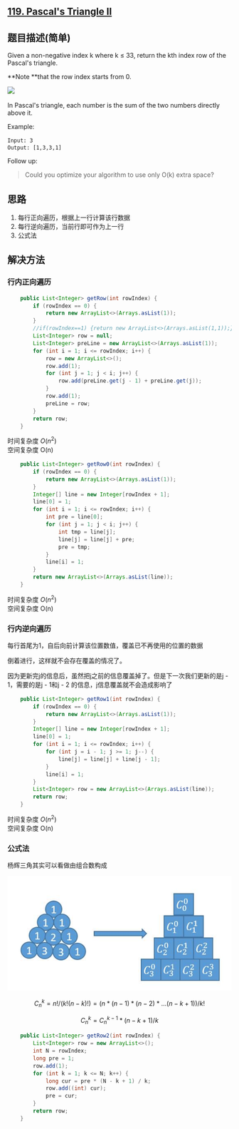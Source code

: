 ## [119. Pascal's Triangle II](https://leetcode-cn.com/problems/pascals-triangle-ii/)

## 题目描述\(简单\)

Given a non-negative index k where k ≤ 33, return the kth index row of the Pascal's triangle.

**Note **that the row index starts from 0.

![](../assets/leetcode-note/101-200/119-problem-1.png)

In Pascal's triangle, each number is the sum of the two numbers directly above it.

Example:

```
Input: 3
Output: [1,3,3,1]
```

Follow up:

> Could you optimize your algorithm to use only O\(k\) extra space?

## 思路

1. 每行正向遍历，根据上一行计算该行数据
2. 每行逆向遍历，当前行即可作为上一行
3. 公式法

## 解决方法

### 行内正向遍历

```java
    public List<Integer> getRow(int rowIndex) {
        if (rowIndex == 0) {
            return new ArrayList<>(Arrays.asList(1));
        }
        //if(rowIndex==1) {return new ArrayList<>(Arrays.asList(1,1));}
        List<Integer> row = null;
        List<Integer> preLine = new ArrayList<>(Arrays.asList(1));
        for (int i = 1; i <= rowIndex; i++) {
            row = new ArrayList<>();
            row.add(1);
            for (int j = 1; j < i; j++) {
                row.add(preLine.get(j - 1) + preLine.get(j));
            }
            row.add(1);
            preLine = row;
        }
        return row;
    }
```

时间复杂度 $O(n^2)$  
空间复杂度 O\(n\)

```java
    public List<Integer> getRow0(int rowIndex) {
        if (rowIndex == 0) {
            return new ArrayList<>(Arrays.asList(1));
        }
        Integer[] line = new Integer[rowIndex + 1];
        line[0] = 1;
        for (int i = 1; i <= rowIndex; i++) {
            int pre = line[0];
            for (int j = 1; j < i; j++) {
                int tmp = line[j];
                line[j] = line[j] + pre;
                pre = tmp;
            }
            line[i] = 1;
        }
        return new ArrayList<>(Arrays.asList(line));
    }
```

时间复杂度 $O(n^2)$  
空间复杂度 O\(n\)

### 行内逆向遍历

每行首尾为1，自后向前计算该位置数值，覆盖已不再使用的位置的数据

倒着进行，这样就不会存在覆盖的情况了。

因为更新完j的信息后，虽然把j之前的信息覆盖掉了。但是下一次我们更新的是j - 1，需要的是j - 1和j - 2 的信息，j信息覆盖就不会造成影响了

```java
    public List<Integer> getRow1(int rowIndex) {
        if (rowIndex == 0) {
            return new ArrayList<>(Arrays.asList(1));
        }
        Integer[] line = new Integer[rowIndex + 1];
        line[0] = 1;
        for (int i = 1; i <= rowIndex; i++) {
            for (int j = i - 1; j >= 1; j--) {
                line[j] = line[j] + line[j - 1];
            }
            line[i] = 1;
        }
        List<Integer> row = new ArrayList<>(Arrays.asList(line));
        return row;
    }
```

时间复杂度 $O(n^2)$  
空间复杂度 O\(n\)

### 公式法
杨辉三角其实可以看做由组合数构成

![](../assets/leetcode-note/101-200/119-s-3-1.png)

$$ C_n^k = n!/(k!(n-k)!) = (n*(n-1)*(n-2)*...(n-k+1))/k! $$

$$ C_n^k = C_n^{k-1} * (n-k+1)/k $$

```java
    public List<Integer> getRow2(int rowIndex) {
        List<Integer> row = new ArrayList<>();
        int N = rowIndex;
        long pre = 1;
        row.add(1);
        for (int k = 1; k <= N; k++) {
            long cur = pre * (N - k + 1) / k;
            row.add((int) cur);
            pre = cur;
        }
        return row;
    }
```



